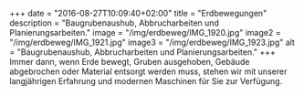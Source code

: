 +++
date = "2016-08-27T10:09:40+02:00"
title = "Erdbewegungen"
description = "Baugrubenaushub, Abbrucharbeiten und Planierungsarbeiten."
image = "/img/erdbeweg/IMG_1920.jpg"
image2 = "/img/erdbeweg/IMG_1921.jpg"
image3 = "/img/erdbeweg/IMG_1923.jpg"
alt = "Baugrubenaushub, Abbrucharbeiten und Planierungsarbeiten."
+++
Immer dann, wenn Erde bewegt, Gruben ausgehoben, Gebäude abgebrochen oder Material entsorgt werden muss, stehen wir mit unserer langjährigen Erfahrung und modernen Maschinen für Sie zur Verfügung.  



<!-- 
<table class="ertable">
    <tr>
        <td class="nivo">
            <a href="/img/erdbeweg/IMG_1920.jpg" title="" data-lightbox-gallery="tokyo" data-lightbox-gallery="portfolio">
                <img src="/img/erdbeweg/IMG_1920.jpg">            
            </a>
        </td>
        <td class="nivo">
            <a href="/img/erdbeweg/IMG_1921.jpg" title="" data-lightbox-gallery="tokyo" data-lightbox-gallery="portfolio">
                <img src="/img/erdbeweg/IMG_1921.jpg">            
            </a>
        </td>
        <td class="nivo">
            <a href="/img/erdbeweg/IMG_1923.jpg" title="" data-lightbox-gallery="tokyo" data-lightbox-gallery="portfolio">
                <img src="/img/erdbeweg/IMG_1923.jpg">            
            </a>
        </td >
        <td class="nivo">
            <a href="/img/erdbeweg/IMG_1924.jpg" title="" data-lightbox-gallery="tokyo" data-lightbox-gallery="portfolio">
                <img src="/img/erdbeweg/IMG_1924.jpg">            
            </a>
        </td>
    </tr>
</table> -->